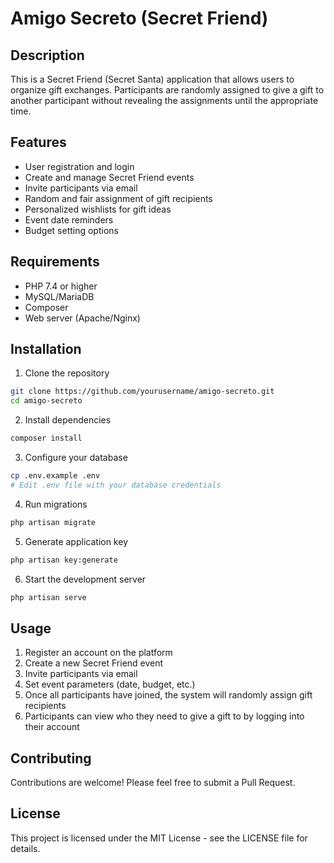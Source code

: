 # Amigo Secreto (Secret Friend)

## Description
This is a Secret Friend (Secret Santa) application that allows users to organize gift exchanges. Participants are randomly assigned to give a gift to another participant without revealing the assignments until the appropriate time.

## Features
- User registration and login
- Create and manage Secret Friend events
- Invite participants via email
- Random and fair assignment of gift recipients
- Personalized wishlists for gift ideas
- Event date reminders
- Budget setting options

## Requirements
- PHP 7.4 or higher
- MySQL/MariaDB
- Composer
- Web server (Apache/Nginx)

## Installation
1. Clone the repository
```bash
git clone https://github.com/yourusername/amigo-secreto.git
cd amigo-secreto
```

2. Install dependencies
```bash
composer install
```

3. Configure your database
```bash
cp .env.example .env
# Edit .env file with your database credentials
```

4. Run migrations
```bash
php artisan migrate
```

5. Generate application key
```bash
php artisan key:generate
```

6. Start the development server
```bash
php artisan serve
```

## Usage
1. Register an account on the platform
2. Create a new Secret Friend event
3. Invite participants via email
4. Set event parameters (date, budget, etc.)
5. Once all participants have joined, the system will randomly assign gift recipients
6. Participants can view who they need to give a gift to by logging into their account

## Contributing
Contributions are welcome! Please feel free to submit a Pull Request.

## License
This project is licensed under the MIT License - see the LICENSE file for details.

